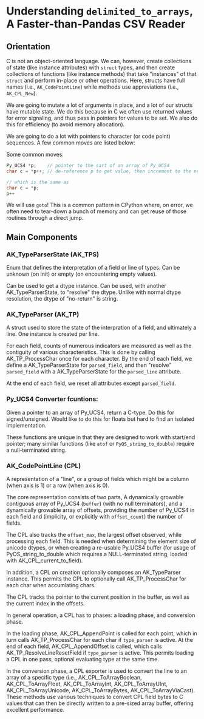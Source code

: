 
# Understanding `delimited_to_arrays`, A Faster-than-Pandas CSV Reader

## Orientation

C is not an object-oriented language. We can, however, create collections of state (like instance attributes) with `struct` types, and then create collections of functions (like instance methods) that take "instances" of that `struct` and perform in-place or other operations. Here, structs have full names (i.e., `AK_CodePointLine`) while methods use appreviations (i.e., `AK_CPL_New`).

We are going to mutate a lot of arguments in place, and a lot of our structs have mutable state. We do this because in C we often use returned values for error signaling, and thus pass in pointers for values to be set. We also do this for efficiency (to avoid memory allocation).

We are going to do a lot with pointers to character (or code point) sequences. A few common moves are listed below:

Some common moves:
```C
Py_UCS4 *p;    // pointer to the sart of an array of Py_UCS4
char c = *p++; // de-reference p to get value, then increment to the next point

// which is the same as
char c = *p;
p++
```

We will use `goto`! This is a common pattern in CPython where, on error, we often need to tear-down a bunch of memory and can get reuse of those routines through a direct jump.


## Main Components

### AK_TypeParserState (AK_TPS)

Enum that defines the interpretation of a field or line of types. Can be unknown (on init) or empty (on encountering empty values).

Can be used to get a dtype instance. Can be used, with another AK_TypeParserState, to "resolve" the dtype. Unlike with normal dtype resolution, the dtype of "no-return" is string.

### AK_TypeParser (AK_TP)
A struct used to store the state of the interpration of a field, and ultimately a line. One instance is created per line.

For each field, counts of numerous indicators are measured as well as the contiguity of various characteristics. This is done by calling AK_TP_ProcessChar once for each character. By the end of each field, we define a AK_TypeParserState for `parsed_field`, and then "resolve" `parsed_field` with a AK_TypeParserState for the `parsed_line` attribute.

At the end of each field, we reset all attributes except `parsed_field`.


### Py_UCS4 Converter fcuntions:

Given a pointer to an array of Py_UCS4, return a C-type. Do this for signed/unsigned. Would like to do this for floats but hard to find an isolated implementation.

These functions are unique in that they are designed to work with start/end pointer; many similar functions (like `atof` or `PyOS_string_to_double`) require a null-terminated string.


### AK_CodePointLine (CPL)

A representation of a "line", or a group of fields which might be a column (when axis is 1) or a row (when axis is 0).

The core representation consists of two parts, A dynamically growable contiguous array of Py_UCS4 (`buffer`) (with no null terminators), and a dynamically growable array of offsets, providing the number of Py_UCS4 in each field and (implicity, or explicitly with `offset_count`) the number of fields.

The CPL also tracks the `offset_max`, the largest offset observed, while processing each field. This is needed when determining the element size of unicode dtypes, or when creating a re-usable Py_UCS4 buffer (for usage of PyOS_string_to_double which requires a NULL-terminated string, loaded with AK_CPL_current_to_field).

In addition, a CPL on creation optionally composes an AK_TypeParser instance. This permits the CPL to optionally call AK_TP_ProcessChar for each char when accumlating chars.

The CPL tracks the pointer to the current position in the buffer, as well as the current index in the offsets.

In general operation, a CPL has to phases: a loading phase, and conversion phase.

In the loading phase, AK_CPL_AppendPoint is called for each point, which in turn calls AK_TP_ProcessChar for each char if `type_parser` is active. At the end of each field, AK_CPL_AppendOffset is called, which calls AK_TP_ResolveLineResetField if `type_parser` is active. This permits loading a CPL in one pass, optional evaluating type at the same time.

In the conversion phase, a CPL exporter is used to convert the line to an array of a specific type (i.e., AK_CPL_ToArrayBoolean, AK_CPL_ToArrayFloat, AK_CPL_ToArrayInt, AK_CPL_ToArrayUInt, AK_CPL_ToArrayUnicode, AK_CPL_ToArrayBytes, AK_CPL_ToArrayViaCast). These methods use various techniques to convert CPL field bytes to C values that can then be directly written to a pre-sized array buffer, offering excellent performance.

